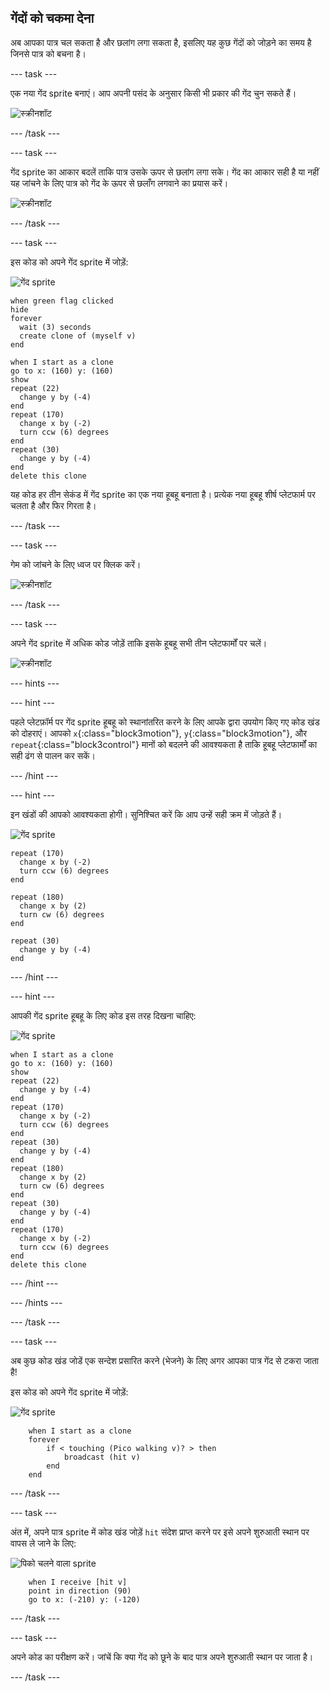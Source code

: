 ## गेंदों को चकमा देना

अब आपका पात्र चल सकता है और छलांग लगा सकता है, इसलिए यह कुछ गेंदों को जोड़ने का समय है जिनसे पात्र को बचना है।

--- task ---

एक नया गेंद sprite बनाएं। आप अपनी पसंद के अनुसार किसी भी प्रकार की गेंद चुन सकते हैं।

![स्क्रीनशॉट](images/dodge-balls.png)

--- /task ---

--- task ---

गेंद sprite का आकार बदलें ताकि पात्र उसके ऊपर से छलांग लगा सके। गेंद का आकार सही है या नहीं यह जांचने के लिए पात्र को गेंद के ऊपर से छलाँग लगवाने का प्रयास करें।

![स्क्रीनशॉट](images/dodge-ball-resize.png)

--- /task ---

--- task ---

इस कोड को अपने गेंद sprite में जोड़ें:

![गेंद sprite](images/ball_sprite.png)

```blocks3
when green flag clicked
hide
forever 
  wait (3) seconds
  create clone of (myself v)
end
```

```blocks3
when I start as a clone
go to x: (160) y: (160)
show
repeat (22) 
  change y by (-4)
end
repeat (170) 
  change x by (-2)
  turn ccw (6) degrees
end
repeat (30) 
  change y by (-4)
end
delete this clone
```

यह कोड हर तीन सेकंड में गेंद sprite का एक नया हूबहू बनाता है। प्रत्येक नया हूबहू शीर्ष प्लेटफार्म पर चलता है और फिर गिरता है।

--- /task ---

--- task ---

गेम को जांचने के लिए ध्वज पर क्लिक करें।

![स्क्रीनशॉट](images/dodge-ball-test.png)

--- /task ---

--- task ---

अपने गेंद sprite में अधिक कोड जोड़ें ताकि इसके हूबहू सभी तीन प्लेटफार्मों पर चलें।

![स्क्रीनशॉट](images/dodge-ball-more-motion.png)

--- hints ---


--- hint ---

पहले प्लेटफ़ॉर्म पर गेंद sprite हूबहू को स्थानांतरित करने के लिए आपके द्वारा उपयोग किए गए कोड खंड को दोहराएं। आपको `x`{:class="block3motion"}, `y`{:class="block3motion"}, और `repeat`{:class="block3control"} मानों को बदलने की आवश्यकता है ताकि हूबहू प्लेटफार्मों का सही ढंग से पालन कर सकें।

--- /hint ---

--- hint ---

इन खंडों की आपको आवश्यकता होगी। सुनिश्चित करें कि आप उन्हें सही क्रम में जोड़ते हैं।

![गेंद sprite](images/ball_sprite.png)

```blocks3
repeat (170) 
  change x by (-2)
  turn ccw (6) degrees
end

repeat (180) 
  change x by (2)
  turn cw (6) degrees
end

repeat (30) 
  change y by (-4)
end
```

--- /hint ---

--- hint ---

आपकी गेंद sprite हूबहू के लिए कोड इस तरह दिखना चाहिए:

![गेंद sprite](images/ball_sprite.png)

```blocks3
when I start as a clone
go to x: (160) y: (160)
show
repeat (22) 
  change y by (-4)
end
repeat (170) 
  change x by (-2)
  turn ccw (6) degrees
end
repeat (30) 
  change y by (-4)
end
repeat (180) 
  change x by (2)
  turn cw (6) degrees
end
repeat (30) 
  change y by (-4)
end
repeat (170) 
  change x by (-2)
  turn ccw (6) degrees
end
delete this clone
```

--- /hint ---

--- /hints ---

--- /task ---

--- task ---

अब कुछ कोड खंड जोडें एक सन्देश प्रसारित करने (भेजने) के लिए अगर आपका पात्र गेंद से टकरा जाता है!

इस कोड को अपने गेंद sprite में जोड़ें:

![गेंद sprite](images/ball_sprite.png)

```blocks3
    when I start as a clone
    forever
        if < touching (Pico walking v)? > then
            broadcast (hit v)
        end
    end
```

--- /task ---

--- task ---

अंत में, अपने पात्र sprite में कोड खंड जोड़ें `hit` संदेश प्राप्त करने पर इसे अपने शुरुआती स्थान पर वापस ले जाने के लिए:

![पिको चलने वाला sprite](images/pico_walking_sprite.png)

```blocks3
    when I receive [hit v]
    point in direction (90)
    go to x: (-210) y: (-120)
```

--- /task ---

--- task ---

अपने कोड का परीक्षण करें। जांचें कि क्या गेंद को छूने के बाद पात्र अपने शुरुआती स्थान पर जाता है।

--- /task ---